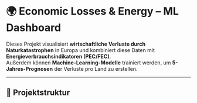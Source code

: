 # 🌍 Economic Losses & Energy – ML Dashboard

Dieses Projekt visualisiert **wirtschaftliche Verluste durch Naturkatastrophen** in Europa und kombiniert diese Daten mit **Energieverbrauchsindikatoren (PEC/FEC)**.  
Außerdem können **Machine-Learning-Modelle** trainiert werden, um **5-Jahres-Prognosen** der Verluste pro Land zu erstellen.

---

## 📂 Projektstruktur

